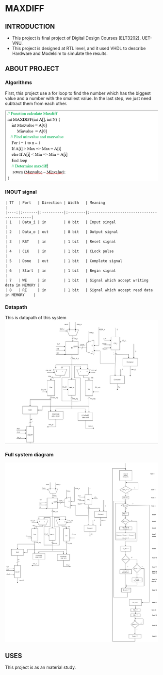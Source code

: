 # MAXDIFF

## INTRODUCTION
*  This project is final project of Digital Design Courses (ELT3202), UET-VNU.
* This project is designed at RTL level, and it used VHDL to describe Hardware and Modelsim to simulate the results.

## ABOUT PROJECT
### Algorithms
First, this project use a for loop to find the number which has the biggest value and a number with the smallest value.
In the last step, we just need subtract them from each other.

![Algorithms](algorithms.png)

### INOUT signal
``` 
| TT  | Port   | Direction | Width   | Meaning                                    |
|----:|:-------|:----------|:--------|:-------------------------------------------|
| 1   | Data_i | in        | 8 bit   | Input singal                               |
| 2   | Data_o | out       | 8 bit   | Output signal                              |
| 3   | RST    | in        | 1 bit   | Reset signal                               |
| 4   | CLK    | in        | 1 bit   | CLock pulse                                |
| 5   | Done   | out       | 1 bit   | Complete signal                            |
| 6   | Start  | in        | 1 bit   | Begin signal                               |
| 7   | WE     | in        | 1 bit   | Signal which accept writing data in MEMORY |
| 8   | RE     | in        | 1 bit   | Signal which accept read data in MEMORY    |
```


### Datapath
This is datapath of this system
![Datapath](datapath.png)
### Full system diagram
 ![full](fullsystem.png)

## USES
This project is as an material study.

